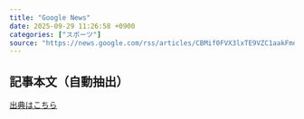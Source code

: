 ```yaml
---
title: "Google News"
date: 2025-09-29 11:26:58 +0900
categories: ["スポーツ"]
source: "https://news.google.com/rss/articles/CBMif0FVX3lxTE9VZC1aakFmd004anVDTEhYa0tEUG93bXIzVWJUU2tVWkxiZFJpYmM2TkZBcUtCei1wMFJnMktYS1I2allDRUxlckJBa1EtMDEzLVJTTDFCZU9FRzBidU5PdDV1eHhYLUt3S2R1OTc1NkJSd2FkVTRNa0FkQTl6QWs?oc=5"
---
```


## 記事本文（自動抽出）
<body class="y0K44d EA71Tc" id="readabilityBody"></body>

[出典はこちら](https://news.google.com/rss/articles/CBMif0FVX3lxTE9VZC1aakFmd004anVDTEhYa0tEUG93bXIzVWJUU2tVWkxiZFJpYmM2TkZBcUtCei1wMFJnMktYS1I2allDRUxlckJBa1EtMDEzLVJTTDFCZU9FRzBidU5PdDV1eHhYLUt3S2R1OTc1NkJSd2FkVTRNa0FkQTl6QWs?oc=5)
